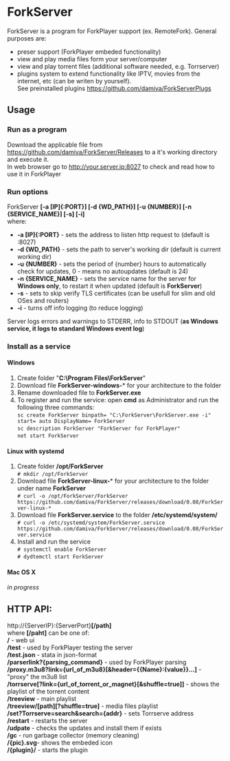 # ForkServer
ForkServer is a program for ForkPlayer support (ex. RemoteFork). General purposes are:
- preser support (ForkPlayer embeded functionality)
- view and play media files form your server/computer
- view and play torrent files (additional software needed, e.g. Torrserver) 
- plugins system to extend functionality like IPTV, movies from the internet, etc (can be writen by yourself).<br>See preinstalled plugins https://github.com/damiva/ForkServerPlugs
## Usage
### Run as a program
Download the applicable file from https://github.com/damiva/ForkServer/Releases to a it's working directory and execute it.<br>
In web browser go to http://your.server.ip:8027 to check and read how to use it in ForkPlayer
### Run options
ForkServer **[-a [IP]{:PORT}] [-d {WD_PATH}] [-u {NUMBER}] [-n {SERVICE_NAME}] [-s] [-i]**<br>where:
- **-a [IP]{:PORT}** - sets the address to listen http request to (default is :8027)<br>
- **-d {WD_PATH}** - sets the path to server's working dir (default is current working dir)<br>
- **-u {NUMBER}** - sets the period of {number} hours to automatically check for updates, 0 - means no autoupdates (default is 24)<br>
- **-n {SERVICE_NAME}** - sets the service name for the server for **Windows only**, to restart it when updated (default is **ForkServer**)<br>
- **-s** - sets to skip verify TLS certificates (can be usefull for slim and old OSes and routers)<br>
- **-i** - turns off info logging (to reduce logging)

Server logs errors and warnings to STDERR, info to STDOUT (**as Windows service, it logs to standard Windows event log**)
### Install as a service
#### Windows
1. Create folder "**C:\Program Files\ForkServer**"
2. Download file **ForkServer-windows-*** for your architecture to the folder
3. Rename downloaded file to **ForkServer.exe**
4. To register and run the service: open **cmd** as Administrator and run the following three commands:<br>
`sc create ForkServer binpath= "C:\ForkServer\ForkServer.exe -i" start= auto DisplayName= ForkServer`<br>
`sc description ForkServer "ForkServer for ForkPlayer"`<br>
`net start ForkServer`
#### Linux with systemd
1. Create folder **/opt/ForkServer**<br>`# mkdir /opt/ForkServer`
2. Download file **ForkServer-linux-*** for your architecture to the folder under name **ForkServer**<br>
`# curl -o /opt/ForkServer/ForkServer https://github.com/damiva/ForkServer/releases/download/0.08/ForkServer-linux-*`
3. Download file **ForkServer.service** to the folder **/etc/systemd/system/**<br>
`# curl -o /etc/systemd/system/ForkServer.service https://github.com/damiva/ForkServer/releases/download/0.08/ForkServer.service`
4. Install and run the service<br>`# systemctl enable ForkServer`<br>`# dydtemctl start ForkServer`
#### Mac OS X
*in progress*
## HTTP API:
http://{ServerIP}:{ServerPort}**[/path]**<br>
where **[/paht]** can be one of:<br>
**/** - web ui<br>
**/test** - used by ForkPlayer testing the server<br>
**/test.json** - stata in json-format<br>
**/parserlink?{parsing_command}** - used by ForkPlayer parsing<br>
**/proxy.m3u8?link={url_of_m3u8}[&header={{Name}:{value}}...]** - "proxy" the m3u8 list<br>
**/torrserve[?link={url_of_torrent_or_magnet}[&shuffle=true]]** - shows the playlist of the torrent content<br>
**/treeview** - main playlist<br>
**/treeview/[path][?shuffle=true]** - media files playlist<br>
**/set?Torrserve=search&search={addr}** - sets Torrserve address<br>
**/restart** - restarts the server<br>
**/udpate** - checks the updates and install them if exists<br>
**/gc** - run garbage collector (memory cleaning)<br>
**/{pic}.svg**- shows the embeded icon<br>
**/{plugin}/** - starts the plugin<br>
